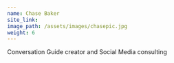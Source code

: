 ```yaml
---
name: Chase Baker
site_link:
image_path: /assets/images/chasepic.jpg
weight: 6
---
```



Conversation Guide creator and Social Media consulting&nbsp;